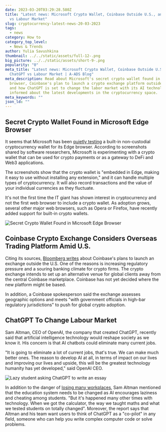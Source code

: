 ```yaml
---
date: 2023-03-20T03:29:28.580Z
title: "Latest news: Microsoft Crypto Wallet, Coinbase Outside U.S., and ChatGPT
  vs Labour Market"
slug: cryptocurrency-latest-news-20-03-2023
tags:
  - news
category: How to
category_top_level:
  - News & Trends
author: Yulia Savushkina
thumbnail: ../../static/assets/full-12-.png
big_picture: ../../static/assets/short-9-.png
popularity: "0"
meta_title: "Latest news: Microsoft Crypto Wallet, Coinbase Outside U.S., and
  ChatGPT vs Labour Market | A-ADS Blog"
meta_description: Read about Microsoft's secret crypto wallet found in the Edge
  browser, Coinbase's plan to launch a crypto exchange platform outside the US,
  and how ChatGPT is set to change the labor market with its AI technology. Stay
  informed about the latest developments in the cryptocurrency space.
meta_keywords: ""
json_ld: ""
---
```

## Secret Crypto Wallet Found in Microsoft Edge Browser 

It seems that Microsoft has been [quietly testing](https://cryptonews.com/news/software-researcher-finds-secret-crypto-wallet-microsoft-edge-browser-whats-goin.htm) a built-in non-custodial cryptocurrency wallet for its Edge browser. According to screenshots shared by software researchers, Microsoft is experimenting with a crypto wallet that can be used for crypto payments or as a gateway to DeFi and Web3 applications. 

The screenshots show that the crypto wallet is "embedded in Edge, making it easy to use without installing any extension," and it can handle multiple types of cryptocurrency. It will also record transactions and the value of your individual currencies as they fluctuate. 

It's not the first time the IT giant has shown interest in cryptocurrency and not the first web browser to include a crypto wallet. As adoption grows, several other major web browsers, such as Opera or Firefox, have recently added support for built-in crypto wallets. 

![Secret Crypto Wallet Found in Microsoft Edge Browser](https://lh6.googleusercontent.com/IFh_hC0z74yfhJ3XDG0Sr7kSAObDuFjTcGxPjDCx6WxV89K4lPAsz52E_BvaGdMmcvDsgGs_HeaA9yJ2tYzjeZWh-lXbJZZDSZUVfNc5-I-KBQ7GChc5c6DSsYalqF-H9HO3fRoSA8Y8sACNn034aOs "Secret Crypto Wallet Found in Microsoft Edge Browser")

## Coinbase Crypto Exchange Considers Overseas Trading Platform Amid U.S.

Citing its sources, [Bloomberg writes](https://www.bloomberg.com/news/articles/2023-03-17/coinbase-coin-in-talks-over-crypto-trading-platform-outside-the-us?leadSource=uverify%20wall#xj4y7vzkg) about Coinbase's plans to launch an exchange outside the U.S. One of the reasons is increasing regulatory pressure and a souring banking climate for crypto firms. The crypto exchange intends to set up an alternative venue for global clients away from the central Coinbase marketplace. Coinbase has not yet decided where the new platform might be based. 

In addition, a Coinbase spokesperson said the exchange assesses geographic options and meets "with government officials in high-bar regulatory jurisdictions" to push for global crypto adoption. 

## ChatGPT To Change Labour Market

Sam Altman, CEO of OpenAI, the company that created ChatGPT, recently said that artificial intelligence technology would reshape society as we know it. His concern is that AI chatbots could eliminate many current jobs.

"It is going to eliminate a lot of current jobs, that's true. We can make much better ones. The reason to develop AI at all, in terms of impact on our lives and improving our lives and upside, this will be the greatest technology humanity has yet developed," said OpenAI CEO.

![Lazy student asking ChatGPT to write an essay](https://lh5.googleusercontent.com/CmSmNkrzZ6wnYNrC8esCsYLBhEYFQaXYf7tEKFiTC2ZVdlhFLW_er6tvZAd9QdcOPyMYWUOBknjJimVNCfwOPB-C2MOJcVRl-i6FuEWlw4U457YpI1tuplx0eERfoiTP_3YUBYsP2skskQrovYx52R4 "Lazy student asking ChatGPT to write an essay")

In addition to the danger of [losing many workplaces](https://interestingengineering.com/innovation/chatgpt-4-will-kill-jobs), Sam Altman mentioned that the education system needs to be changed as AI encourages laziness and cheating among students. "But it's happened many other times with technology. When we got the calculator, the way we taught maths and what we tested students on totally changed". Moreover, the report says that Altman and his team want users to think of ChatGPT as a "co-pilot" in any field, someone who can help you write complex computer code or solve problems.